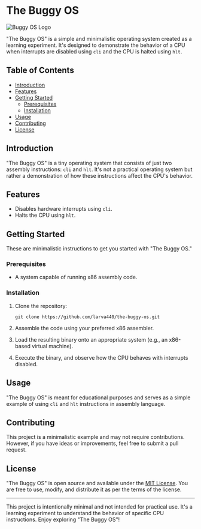 # The Buggy OS

![Buggy OS Logo](boslogo.png)

"The Buggy OS" is a simple and minimalistic operating system created as a learning experiment. It's designed to demonstrate the behavior of a CPU when interrupts are disabled using `cli` and the CPU is halted using `hlt`.

## Table of Contents
- [Introduction](#introduction)
- [Features](#features)
- [Getting Started](#getting-started)
  - [Prerequisites](#prerequisites)
  - [Installation](#installation)
- [Usage](#usage)
- [Contributing](#contributing)
- [License](#license)

## Introduction

"The Buggy OS" is a tiny operating system that consists of just two assembly instructions: `cli` and `hlt`. It's not a practical operating system but rather a demonstration of how these instructions affect the CPU's behavior.

## Features

- Disables hardware interrupts using `cli`.
- Halts the CPU using `hlt`.

## Getting Started

These are minimalistic instructions to get you started with "The Buggy OS."

### Prerequisites

- A system capable of running x86 assembly code.

### Installation

1. Clone the repository:

   ```shell
   git clone https://github.com/larva440/the-buggy-os.git
   ```

2. Assemble the code using your preferred x86 assembler.

3. Load the resulting binary onto an appropriate system (e.g., an x86-based virtual machine).

4. Execute the binary, and observe how the CPU behaves with interrupts disabled.

## Usage

"The Buggy OS" is meant for educational purposes and serves as a simple example of using `cli` and `hlt` instructions in assembly language.

## Contributing

This project is a minimalistic example and may not require contributions. However, if you have ideas or improvements, feel free to submit a pull request.

## License

"The Buggy OS" is open source and available under the [MIT License](LICENSE). You are free to use, modify, and distribute it as per the terms of the license.

---

This project is intentionally minimal and not intended for practical use. It's a learning experiment to understand the behavior of specific CPU instructions. Enjoy exploring "The Buggy OS"!
```

